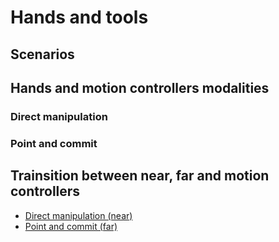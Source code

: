 # Hands and tools
## Scenarios
## Hands and motion controllers modalities
### Direct manipulation
### Point and commit
## Trainsition between near, far and motion controllers
* [Direct manipulation (near)](direct-manipulation.md)
* [Point and commit (far)](point-and-commit.md)
